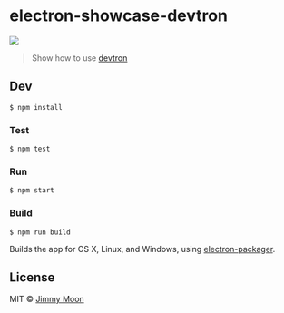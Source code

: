 # electron-showcase-devtron

![](https://cloud.githubusercontent.com/assets/124117/16405359/028a2ed8-3d42-11e6-9a3c-2c9755271801.png)

> Show how to use [devtron](https://github.com/electron/devtron)

## Dev

```
$ npm install
```

### Test

```
$ npm test
```

### Run

```
$ npm start
```

### Build

```
$ npm run build
```

Builds the app for OS X, Linux, and Windows, using [electron-packager](https://github.com/maxogden/electron-packager).


## License

MIT © [Jimmy Moon](http://ragingwind.me)
